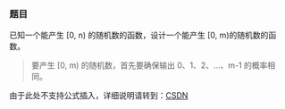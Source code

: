 ### 题目

已知一个能产生 [0, n) 的随机数的函数，设计一个能产生 [0, m)的随机数的函数。

> 要产生 [0, m) 的随机数，首先要确保输出 0、1、2、...、m-1 的概率相同。

由于此处不支持公式插入，详细说明请转到：[CSDN](http://blog.csdn.net/endlch/article/details/45112319)
